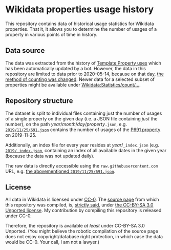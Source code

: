 # Wikidata properties usage history
This repository contains data of historical usage statistics for Wikidata properties.
That it, it allows you to determine the number of usages of a property in various points of time in history.

## Data source
The data was extracted from the history of [Template:Property uses](https://www.wikidata.org/wiki/Template:Property_uses)
which has been automatically updated by a bot.
However, the data in this repository are limited to data prior to 2020-05-14, because on that day,
[the method of counting was changed](https://www.wikidata.org/wiki/Template_talk:Property_uses#Change_of_method).
Newer data for a selected subset of properties might be available under [Wikidata:Statistics/count/…](https://www.wikidata.org/wiki/Special:PrefixIndex/Wikidata:Statistics/count/P).

## Repository structure
The dataset is split to individual files containing just the number of usages of a single property on the given day (i.e. a JSON file containing _just_ the number),
on the path _year_/_month_/_day_/_property_`.json`, e.g. [`2019/11/25/691.json`](/2019/11/25/691.json) contains the number of usages
of the [P691 property](https://www.wikidata.org/wiki/Property:P691) on 2019-11-25.

Additionally, an index file for every year resides at _year_/`_index.json` (e.g. [`2019/_index.json`](/2019/_index.json), containing an index of all available
dates in the given year (because the data was not updated daily).

The raw data is directly accessible using the `raw.githubusercontent.com` URL, e.g. [the abovementioned `2019/11/25/691.json`](https://raw.githubusercontent.com/mormegil-cz/wdprop-usage-history/master/2019/11/25/691.json).

## License
All data in Wikidata is licensed under [CC-0](https://creativecommons.org/publicdomain/zero/1.0/). The [source page](https://www.wikidata.org/wiki/Template:Property_uses)
from which this repository was compiled, is, [strictly said](https://www.wikidata.org/wiki/Wikidata:Copyright),
under [the CC-BY-SA 3.0 Unported license](https://creativecommons.org/licenses/by-sa/3.0/). My contribution by compiling this repository is released under CC-0.

Therefore, the repository is available _at least_ under CC-BY-SA 3.0 Unported.
(You might believe the robotic compilation of the source page does not enjoy copyright/database right protection, in which case the data would be CC-0. Your call, I am not a lawyer.)
